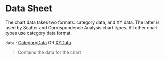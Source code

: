 # Data Sheet

The chart data takes two formats: category data, and XY data. The latter is used by Scatter and Correspondence Analysis chart types. All other chart types use category data format.

`data` : [CategoryData](category-data.md) OR [XYData](xy-data.md)
> Contains the data for the chart